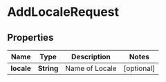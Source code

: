 

# AddLocaleRequest


## Properties

| Name | Type | Description | Notes |
|------------ | ------------- | ------------- | -------------|
|**locale** | **String** | Name of Locale |  [optional] |



